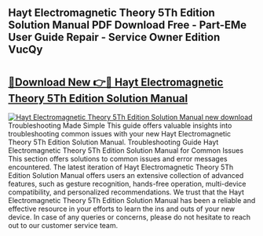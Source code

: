 ## Hayt Electromagnetic Theory 5Th Edition Solution Manual PDF Download Free - Part-EMe User Guide Repair - Service Owner Edition VucQy

# <h2><a href="http://bc74913.oget.top/?id=Hayt+Electromagnetic+Theory+5Th+Edition+Solution+Manual">🔗Download New 👉🔴 Hayt Electromagnetic Theory 5Th Edition Solution Manual</a></h2>

[![Hayt Electromagnetic Theory 5Th Edition Solution Manual new download](https://i.imgur.com/5g1atiW.png)](http://bc74913.oget.top/?id=Hayt+Electromagnetic+Theory+5Th+Edition+Solution+Manual)
Troubleshooting Made Simple This guide offers valuable insights into troubleshooting common issues with your new Hayt Electromagnetic Theory 5Th Edition Solution Manual. Troubleshooting Guide Hayt Electromagnetic Theory 5Th Edition Solution Manual for Common Issues This section offers solutions to common issues and error messages encountered. The latest iteration of Hayt Electromagnetic Theory 5Th Edition Solution Manual offers users an extensive collection of advanced features, such as gesture recognition, hands-free operation, multi-device compatibility, and personalized recommendations. We trust that the Hayt Electromagnetic Theory 5Th Edition Solution Manual has been a reliable and effective resource in your efforts to learn the ins and outs of your new device. In case of any queries or concerns, please do not hesitate to reach out to our customer service team.
